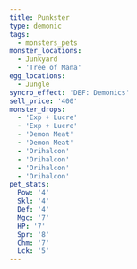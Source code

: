 ```yaml
---
title: Punkster
type: demonic
tags:
  - monsters_pets
monster_locations:
  - Junkyard
  - 'Tree of Mana'
egg_locations:
  - Jungle
syncro_effect: 'DEF: Demonics'
sell_price: '400'
monster_drops:
  - 'Exp + Lucre'
  - 'Exp + Lucre'
  - 'Demon Meat'
  - 'Demon Meat'
  - 'Orihalcon'
  - 'Orihalcon'
  - 'Orihalcon'
  - 'Orihalcon'
pet_stats:
  Pow: '4'
  Skl: '4'
  Def: '4'
  Mgc: '7'
  HP: '7'
  Spr: '8'
  Chm: '7'
  Lck: '5'
---
```

